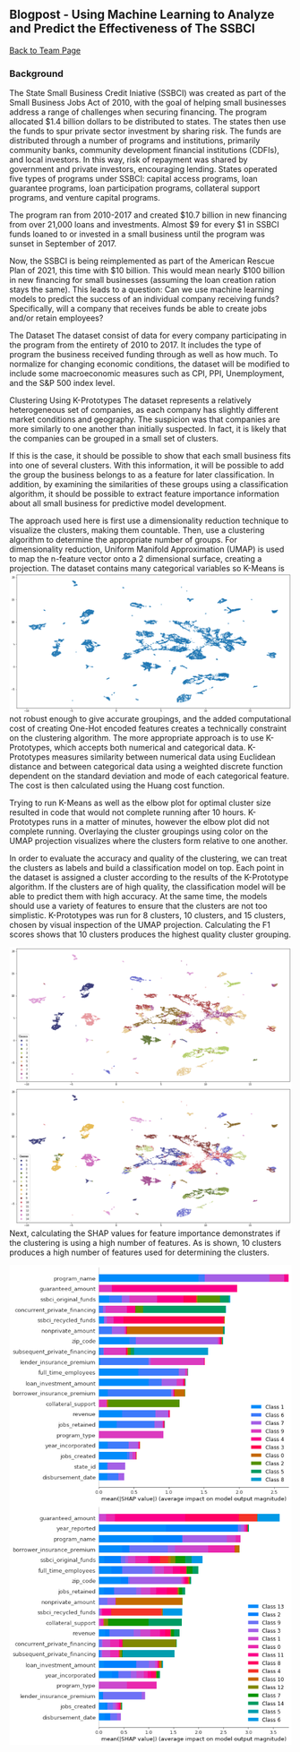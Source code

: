 ## Blogpost - Using Machine Learning to Analyze and Predict the Effectiveness of The SSBCI 

[Back to Team Page](index.md)

### Background
The State Small Business Credit Iniative (SSBCI) was created as part of the Small Business Jobs Act of 2010, with the goal of helping small businesses address a range of challenges when securing financing. The program allocated $1.4 billion dollars to be distributed to states. The states then use the funds to spur private sector investment by sharing risk. The funds are distributed through a number of programs and institutions, primarily community banks, community development financial institutions (CDFIs), and local investors. In this way, risk of repayment was shared by government and private investors, encouraging lending. States operated five types of programs under SSBCI: capital access programs, loan guarantee programs, loan participation programs, collateral support programs, and venture capital programs. 

The program ran from 2010-2017 and created $10.7 billion in new financing from over 21,000 loans and investments. Almost $9 for every $1 in SSBCI funds loaned to or invested in a small business until the program was sunset in September of 2017. 

Now, the SSBCI is being reimplemented as part of the American Rescue Plan of 2021, this time with $10 billion. This would mean nearly $100 billion in new financing for small businesses (assuming the loan creation ration stays the same). This leads to a question: Can we use machine learning models to predict the success of an individual company receiving funds? Specifically, will a company that receives funds be able to create jobs and/or retain employees?

The Dataset
The dataset consist of data for every company participating in the program from the entirety of 2010 to 2017. It includes the type of program the business received funding through as well as how much. To normalize for changing economic conditions, the dataset will be modified to include some macroeconomic measures such as CPI, PPI, Unemployment, and the S&P 500 index level.

Clustering Using K-Prototypes
The dataset represents a relatively heterogeneous set of companies, as each company has slightly different market conditions and geography. The suspicion was that companies are more similarly to one another than initially suspected. In fact, it is likely that the companies can be grouped in a small set of clusters.

If this is the case, it should be possible to show that each small business fits into one of several clusters. With this information, it will be possible to add the group the business belongs to as a feature for later classification. In addition, by examining the similarities of these groups using a classification algorithm, it should be possible to extract feature importance information about all small business for predictive model development.

The approach used here is first use a dimensionality reduction technique to visualize the clusters, making them countable. Then, use a clustering algorithm to determine the appropriate number of groups. For dimensionality reduction, Uniform Manifold Approximation (UMAP) is used to map the n-feature vector onto a 2 dimensional surface, creating a projection. 
<img src="img/scatter1.png"
     alt="Markdown Monster icon"
     style="float: left; margin-right: 10px;" />
The dataset contains many categorical variables so K-Means is not robust enough to give accurate groupings, and the added computational cost of creating One-Hot encoded features creates a technically constraint on the clustering algorithm. The more appropriate approach is to use K-Prototypes, which accepts both numerical and categorical data. K-Prototypes measures similarity between numerical data using Euclidean distance and between categorical data using a weighted discrete function dependent on the standard deviation and mode of each categorical feature. The cost is then calculated using the Huang cost function.

Trying to run K-Means as well as the elbow plot for optimal cluster size resulted in code that would not complete running after 10 hours. K-Prototypes runs in a matter of minutes, however the elbow plot did not complete running. Overlaying the cluster groupings using color on the UMAP projection visualizes where the clusters form relative to one another.

In order to evaluate the accuracy and quality of the clustering, we can treat the clusters as labels and build a classification model on top. Each point in the dataset is assigned a cluster according to the results of the K-Prototype algorithm. If the clusters are of high quality, the classification model will be able to predict them with high accuracy. At the same time, the models should use a variety of features to ensure that the clusters are not too simplistic. K-Prototypes was run for 8 clusters, 10 clusters, and 15 clusters, chosen by visual inspection of the UMAP projection. Calculating the F1 scores shows that 10 clusters produces the highest quality cluster grouping.

<img src="img/scatterColor10.png"
     alt="Markdown Monster icon"
     style="float: left; margin-right: 10px;" />
<img src="img/scatterColor15.png"
     alt="Markdown Monster icon"
     style="float: left; margin-right: 10px;" />

Next, calculating the SHAP values for feature importance demonstrates if the clustering is using a high number of features. As is shown, 10 clusters produces a high number of features used for determining the clusters. 

<img src="img/shap10features.png"
     alt="Markdown Monster icon"
     style="float: left; margin-right: 10px;" />
<img src="img/shap15features.png"
     alt="Markdown Monster icon"
     style="float: left; margin-right: 10px;" />
